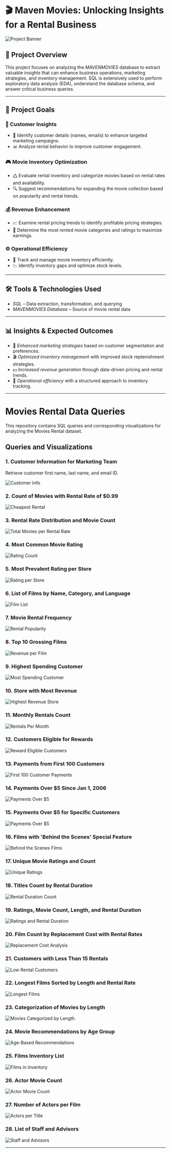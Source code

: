 
# 🎬 Maven Movies: Unlocking Insights for a Rental Business

![Project Banner](https://github.com/Sayali821/Mavenmovies/blob/200eb076804152c5e1ba46638a60a3a5d01c34c1/banner.jpg)

## 📌 Project Overview
This project focuses on analyzing the *MAVENMOVIES* database to extract valuable insights that can enhance business operations, marketing strategies, and inventory management. SQL is extensively used to perform exploratory data analysis (EDA), understand the database schema, and answer critical business queries.


---

## 🎯 Project Goals

### 🛒 Customer Insights

- 📌 Identify customer details (names, emails) to enhance targeted marketing campaigns.
- 📊 Analyze rental behavior to improve customer engagement.

### 🎮 Movie Inventory Optimization

- 🛆 Evaluate rental inventory and categorize movies based on rental rates and availability.
- 🔍 Suggest recommendations for expanding the movie collection based on popularity and rental trends.

### 💰 Revenue Enhancement

- 📈 Examine rental pricing trends to identify profitable pricing strategies.
- 🎥 Determine the most rented movie categories and ratings to maximize earnings.

### ⚙️ Operational Efficiency

- 📌 Track and manage movie inventory efficiently.
- 📉 Identify inventory gaps and optimize stock levels.

---

## 🛠️ Tools & Technologies Used
- *SQL* – Data extraction, transformation, and querying
- *MAVENMOVIES Database* – Source of movie rental data

---

## 📊 Insights & Expected Outcomes
- 📢 *Enhanced marketing strategies* based on customer segmentation and preferences.
- 🎬 *Optimized inventory management* with improved stock replenishment strategies.
- 💵 *Increased revenue generation* through data-driven pricing and rental trends.
- 📌 *Operational efficiency* with a structured approach to inventory tracking.

---

# Movies Rental Data Queries

This repository contains SQL queries and corresponding visualizations for analyzing the Movies Rental dataset.

## Queries and Visualizations

### 1. Customer Information for Marketing Team
Retrieve customer first name, last name, and email ID.

![Customer Info](https://github.com/purvalakhewar/DVDRENTALBUSINESS/blob/main/CODE_OUT_PUT/1%20customer%20info%20-%20Copy.png)

### 2. Count of Movies with Rental Rate of $0.99
![Cheapest Rental](https://github.com/purvalakhewar/DVDRENTALBUSINESS/blob/main/CODE_OUT_PUT/2%20rent%20-%20Copy.png)

### 3. Rental Rate Distribution and Movie Count
![Total Movies per Rental Rate](https://github.com/purvalakhewar/DVDRENTALBUSINESS/blob/main/CODE_OUT_PUT/3%20rental%20rate%20move%20count.png)

### 4. Most Common Movie Rating
![Rating Count](https://github.com/purvalakhewar/DVDRENTALBUSINESS/blob/main/CODE_OUT_PUT/4%20most%20common%20movie%20rating.png)

### 5. Most Prevalent Rating per Store
![Rating per Store](https://github.com/purvalakhewar/DVDRENTALBUSINESS/blob/main/CODE_OUT_PUT/5%20most%20relevent%20rating.png)

### 6. List of Films by Name, Category, and Language
![Film List](https://github.com/purvalakhewar/DVDRENTALBUSINESS/blob/main/CODE_OUT_PUT/6%20list%20of%20film%20by%20name.png)

### 7. Movie Rental Frequency
![Rental Popularity](https://github.com/purvalakhewar/DVDRENTALBUSINESS/blob/main/CODE_OUT_PUT/7%20movie%20rental%20frequency.png)

### 8. Top 10 Grossing Films
![Revenue per Film](https://github.com/purvalakhewar/DVDRENTALBUSINESS/blob/main/CODE_OUT_PUT/8%20top%2010%20gross%20revenue.png)

### 9. Highest Spending Customer
![Most Spending Customer](https://github.com/purvalakhewar/DVDRENTALBUSINESS/blob/main/CODE_OUT_PUT/9%20higest%20sepnding%20customer.png)

### 10. Store with Most Revenue
![Highest Revenue Store](https://github.com/purvalakhewar/DVDRENTALBUSINESS/blob/main/CODE_OUT_PUT/10%20store%20with%20most%20revenu.png)

### 11. Monthly Rentals Count
![Rentals Per Month](https://github.com/purvalakhewar/DVDRENTALBUSINESS/blob/main/CODE_OUT_PUT/11%20month%20rental%20count.png)

### 12. Customers Eligible for Rewards
![Reward Eligible Customers](https://github.com/purvalakhewar/DVDRENTALBUSINESS/blob/main/CODE_OUT_PUT/12%20customer%20egible%20for%20rewards.png)

### 13. Payments from First 100 Customers
![First 100 Customer Payments](https://github.com/purvalakhewar/DVDRENTALBUSINESS/blob/main/CODE_OUT_PUT/13%20PAYMENT%20FROM%20FIRST%20100%20CUSTOMER.png)

### 14. Payments Over $5 Since Jan 1, 2006
![Payments Over $5](https://github.com/purvalakhewar/DVDRENTALBUSINESS/blob/main/CODE_OUT_PUT/14%20PAYMENT%20OVER%20%24%205%202006.png)

### 15. Payments Over $5 for Specific Customers
![Payments Over $5](https://github.com/purvalakhewar/DVDRENTALBUSINESS/blob/main/CODE_OUT_PUT/15%20PAYMENT%20OVER.png)

### 16. Films with 'Behind the Scenes' Special Feature
![Behind the Scenes Films](https://github.com/purvalakhewar/DVDRENTALBUSINESS/blob/main/CODE_OUT_PUT/16%20FILM%20WITH%20BEHIND%20THE%20SENCE.png)

### 17. Unique Movie Ratings and Count
![Unique Ratings](https://github.com/purvalakhewar/DVDRENTALBUSINESS/blob/main/CODE_OUT_PUT/17%20UNIQUE%20MOVIE%20RETING%20COUNT.png)

### 18. Titles Count by Rental Duration
![Rental Duration Count](https://github.com/purvalakhewar/DVDRENTALBUSINESS/blob/main/CODE_OUT_PUT/18%20TITLE%20COUNT%20BY%20RENTAL%20DURATION.png)

### 19. Ratings, Movie Count, Length, and Rental Duration
![Ratings and Rental Duration](https://github.com/purvalakhewar/DVDRENTALBUSINESS/blob/main/CODE_OUT_PUT/19%20RATING%2C%20MOVIE%20COUNT.png)

### 20. Film Count by Replacement Cost with Rental Rates
![Replacement Cost Analysis](https://github.com/purvalakhewar/DVDRENTALBUSINESS/blob/main/CODE_OUT_PUT/20%20film%20count%20by%20replaement.png)

### 21. Customers with Less Than 15 Rentals
![Low Rental Customers](https://github.com/purvalakhewar/DVDRENTALBUSINESS/blob/main/CODE_OUT_PUT/21%20customer%20with%20less%20than%2015%20rental.png)

### 22. Longest Films Sorted by Length and Rental Rate
![Longest Films](https://github.com/purvalakhewar/DVDRENTALBUSINESS/blob/main/CODE_OUT_PUT/22%20longest%20film%20sorted%20by%20length%20and%20rental%20rate.png)

### 23. Categorization of Movies by Length
![Movies Categorized by Length](https://github.com/purvalakhewar/DVDRENTALBUSINESS/blob/main/CODE_OUT_PUT/23%20categorization%20of%20movies%20by%20length.png)

### 24. Movie Recommendations by Age Group
![Age-Based Recommendations](https://github.com/purvalakhewar/DVDRENTALBUSINESS/blob/main/CODE_OUT_PUT/24%20movie%20recommendations%20by%20age%20group.png)

### 25. Films Inventory List
![Films in Inventory]([https://github.com/Athu087/Movies_rental/blob/1dfa0affc2a0cd10a1b955543baf23680ec0fcac/images/FILMS_IN_INVENTORY.png](https://github.com/purvalakhewar/DVDRENTALBUSINESS/blob/main/CODE_OUT_PUT/25%20film%20inventory%20list.png))

### 26. Actor Movie Count
![Actor Movie Count](https://github.com/purvalakhewar/DVDRENTALBUSINESS/blob/main/CODE_OUT_PUT/26%20actor%20movie%20count.png)

### 27. Number of Actors per Film
![Actors per Title](https://github.com/purvalakhewar/DVDRENTALBUSINESS/blob/main/CODE_OUT_PUT/27%20number%20of%20actore%20per%20film.png)

### 28. List of Staff and Advisors
![Staff and Advisors](https://github.com/purvalakhewar/DVDRENTALBUSINESS/blob/main/CODE_OUT_PUT/28%20list%20of%20staff.png)

---
